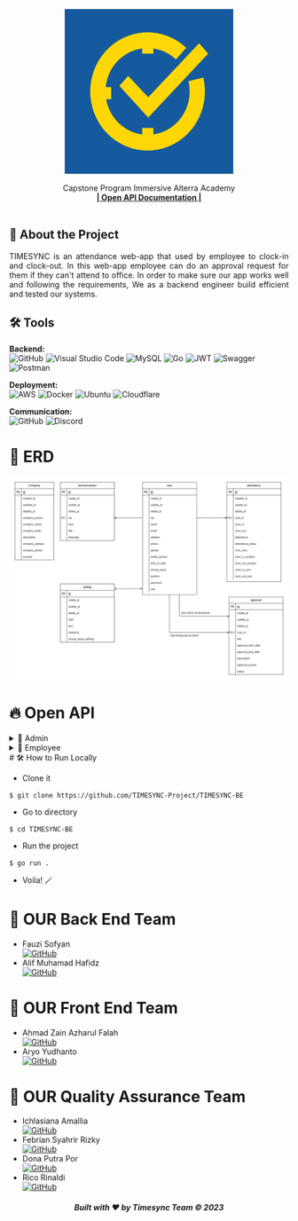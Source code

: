 <div align="center">
  <a href="https://github.com/orgs/TIMESYNC-Project/repositories">
    <img src="images/logo.png" width="304" height="297">
  </a>

  <p align="center">
    Capstone Program Immersive Alterra Academy
    <br />
    <a href="https://app.swaggerhub.com/apis-docs/fauzilax/TIMESYNC/1.0.0"><strong>| Open API Documentation |</strong></a>
    <br />
    <br />
  </p>
</div>

## 📑 About the Project
<p align="justify">TIMESYNC is an attendance web-app that used by employee to clock-in and clock-out. In this web-app employee can do an approval request for them if they can't attend to office. In order to make sure our app works well and following the requirements, We as a backend engineer build efficient and tested our systems.</p>

## 🛠 Tools
**Backend:** <br>
![GitHub](https://img.shields.io/badge/github-%23121011.svg?style=for-the-badge&logo=github&logoColor=white)
![Visual Studio Code](https://img.shields.io/badge/Visual%20Studio%20Code-0078d7.svg?style=for-the-badge&logo=visual-studio-code&logoColor=white)
![MySQL](https://img.shields.io/badge/mysql-%2300f.svg?style=for-the-badge&logo=mysql&logoColor=white)
![Go](https://img.shields.io/badge/go-%2300ADD8.svg?style=for-the-badge&logo=go&logoColor=white)
![JWT](https://img.shields.io/badge/JWT-black?style=for-the-badge&logo=JSON%20web%20tokens)
![Swagger](https://img.shields.io/badge/-Swagger-%23Clojure?style=for-the-badge&logo=swagger&logoColor=white)
![Postman](https://img.shields.io/badge/Postman-FF6C37?style=for-the-badge&logo=postman&logoColor=white)

**Deployment:** <br>
![AWS](https://img.shields.io/badge/AWS-%23FF9900.svg?style=for-the-badge&logo=amazon-aws&logoColor=white)
![Docker](https://img.shields.io/badge/docker-%230db7ed.svg?style=for-the-badge&logo=docker&logoColor=white)
![Ubuntu](https://img.shields.io/badge/Ubuntu-E95420?style=for-the-badge&logo=ubuntu&logoColor=white)
![Cloudflare](https://img.shields.io/badge/Cloudflare-F38020?style=for-the-badge&logo=Cloudflare&logoColor=white)

**Communication:**  
![GitHub](https://img.shields.io/badge/github%20Project-%23121011.svg?style=for-the-badge&logo=github&logoColor=white)
![Discord](https://img.shields.io/badge/Discord-%237289DA.svg?style=for-the-badge&logo=discord&logoColor=white)

# 🔗 ERD
<img src="images/TimeSync_ERD.jpg">

# 🔥 Open API

<details>
  <summary>👶 Admin</summary>
  
| Method      | Endpoint            | Params      |q-Params            | JWT Token   | Function                                |
| ----------- | ------------------- | ----------- |--------------------| ----------- | --------------------------------------- |
| POST        | /register           | -           |-                   | YES         | Register a new employee                 |
| POST        | /register/csv       | -           |-                   | YES         | Register a new employee via csv         |
| POST        | /login              | -           |-                   | NO          | Login to the system                     |
| GET         | /companies          | -           |-                   | YES         | Show company profile                    |
| PUT         | /companies          | -           |-                   | YES         | Update company profile                  |
| GET         | /employees          | -           |-                   | YES         | Get all employee data                   |
| GET         | /employees/{id}     | employee_id |-                   | YES         | get employee profile                    |
| PUT         | /employees/{id}     | employee_id |-                   | YES         | Update employee profile                 |
| DELETE      | /employees/{id}     | employee_id |-                   | YES         | Deactivate employee account             |
| GET         | /setting            | -           |-                   | YES         | Get setting data                        |
| PUT         | /setting            | -           |-                   | YES         | Update setting data                     |
| POST        | /announcements      | -           |-                   | YES         | Post Announcement to employee           |
| GET         | /announcements      | -           |-                   | YES         | Get all Announcements                   |
| DELETE      | /announcements      | announcement_id          |-                   | YES         | Delete Announcements                    |
| GET         | /presences/total    | -           |-                   | YES         | Get total employee presences in a day   |
| POST        | /attendances/{id}   | employee_id |-                   | YES         | Make an attendance for employee         |
| GET         | /approvals          | -           |-                   | YES         | Get all employees approval records      |
| GET        | /approvals/{id}     | approval_id          |-                   | YES         | Get approval details                    |
| PUT       | /approvals/{id}     | approval_id         |-                   | YES         | Update employee approval status         |
| GET         | /graph              | -           |mtwh or mtel        | YES         | Get data for graph                      |
| GET         | /search             | -           |q| YES         | Search for employee name or employee nip|
| GET         | /record/{id}            | employee_id          |-                   | YES         | Get employee attendance record          |
| GET         | /presences/detail/{id}   | presence_id          |-                   | YES         | Get employee presences detail           |
  
</details>

<details>
  <summary>👶 Employee</summary>
  
| Method      | Endpoint            | Params      | JWT Token   | Function                                |
| ----------- | ------------------- | ----------- | ----------- | --------------------------------------- |
| POST        | /login              | -           | NO          | Login to the system                     |
| GET         | /employees/profile   | -    | YES          | Show Employee Profile  |
| PUT         | /employees   | -    | YES          | Update photo and password for employee  |
| GET         | /announcements/{id}   | announcement_id    | YES          | GET announcement detail  |
| GET         | /presences   | -    | YES          | GET total presences in a day per employee  |
| POST         | /attendances   | -    | YES          | Employee Clock In  |
| PUT         | /attendances   | -    | YES          | Employee Clock Out  |
| GET         | /attendances   | -    | YES          | Get Employee Attendances Record  |
| POST         | /approvals              | -           | YES         | Employee can make an approval for permission                    |
| GET         | /employee/approvals              | -           | YES         | GET Employee approvals record                    |
| GET      | /inbox              | -           | YES         | GET inbox message from admin for employee                 |
  
</details>
# 🛠️ How to Run Locally

- Clone it

```
$ git clone https://github.com/TIMESYNC-Project/TIMESYNC-BE
```

- Go to directory

```
$ cd TIMESYNC-BE
```
- Run the project
```
$ go run .
```

- Voila! 🪄

# 🤖 OUR Back End Team

-  Fauzi Sofyan <br>  [![GitHub](https://img.shields.io/badge/Fauzi-%23121011.svg?style=for-the-badge&logo=github&logoColor=white)](https://github.com/fauzilax)
-  Alif Muhamad Hafidz <br>  [![GitHub](https://img.shields.io/badge/Alif-%23121011.svg?style=for-the-badge&logo=github&logoColor=white)](https://github.com/AlifMuhamadHafidz)

# 🤖 OUR Front End Team

-  Ahmad Zain Azharul Falah <br>  [![GitHub](https://img.shields.io/badge/Zain-%23121011.svg?style=for-the-badge&logo=github&logoColor=white)](https://github.com/zenzett)
-  Aryo Yudhanto <br>  [![GitHub](https://img.shields.io/badge/Yudha-%23121011.svg?style=for-the-badge&logo=github&logoColor=white)](https://github.com/aryoyudhanto)

# 🤖 OUR Quality Assurance Team

-  Ichlasiana Amallia <br>  [![GitHub](https://img.shields.io/badge/Amel-%23121011.svg?style=for-the-badge&logo=github&logoColor=white)](https://github.com/ichlasiana)
-  Febrian Syahrir Rizky <br>  [![GitHub](https://img.shields.io/badge/Febrian-%23121011.svg?style=for-the-badge&logo=github&logoColor=white)](https://github.com/rizkysyahrir)
-  Dona Putra Por <br>  [![GitHub](https://img.shields.io/badge/Dona-%23121011.svg?style=for-the-badge&logo=github&logoColor=white)](https://github.com/donaputra)
-  Rico Rinaldi <br>  [![GitHub](https://img.shields.io/badge/Rico-%23121011.svg?style=for-the-badge&logo=github&logoColor=white)](https://github.com/RicoRinaldi93)

<h5>
<p align="center">Built with ❤️ by Timesync Team ©️ 2023</p>
</h5>
